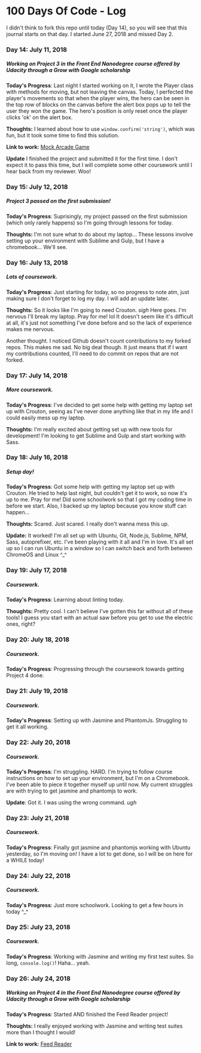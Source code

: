 # 100 Days Of Code - Log

I didn't think to fork this repo until today (Day 14), so you will see that this journal starts on that day. I started June 27, 2018 and missed Day 2.

### Day 14: July 11, 2018
##### Working on Project 3 in the Front End Nanodegree course offered by Udacity through a Grow with Google scholarship

**Today's Progress**: Last night I started working on it, I wrote the Player class with methods for moving, but not leaving the canvas. Today, I perfected the player's movements so that when the player wins, the hero can be seen in the top row of blocks on the canvas before the alert box pops up to tell the user they won the game. The hero's position is only reset once the player clicks 'ok' on the alert box.

**Thoughts:** I learned about how to use `window.confirm('string')`, which was fun, but it took some time to find this solution.

**Link to work:** [Mock Arcade Game](https://seleah.github.io/frontend-nanodegree-arcade-game/)

**Update** I finished the project and submitted it for the first time. I don't expect it to pass this time, but I will complete some other coursework until I hear back from my reviewer. Woo!

### Day 15: July 12, 2018
##### Project 3 passed on the first submission!

**Today's Progress**: Suprisingly, my project passed on the first submission (which only rarely happens) so I'm going through lessons for today.

**Thoughts:** I'm not sure what to do about my laptop... These lessons involve setting up your environment with Sublime and Gulp, but I have a chromebook... We'll see.

### Day 16: July 13, 2018
##### Lots of coursework.

**Today's Progress**: Just starting for today, so no progress to note atm, just making sure I don't forget to log my day. I will add an update later.

**Thoughts:** So it looks like I'm going to need Crouton. *sigh* Here goes. I'm nervous I'll break my laptop. Pray for me! lol It doesn't seem like it's difficult at all, it's just not something I've done before and so the lack of experience makes me nervous.

Another thought. I noticed Github doesn't count contributions to my forked repos. This makes me sad. No big deal though. It just means that if I want my contributions counted, I'll need to do commit on repos that are not forked.

### Day 17: July 14, 2018
##### More coursework.

**Today's Progress**: I've decided to get some help with getting my laptop set up with Crouton, seeing as I've never done anything like that in my life and I could easily mess up my laptop.

**Thoughts:** I'm really excited about getting set up with new tools for development! I'm looking to get Sublime and Gulp and start working with Sass.

### Day 18: July 16, 2018
##### Setup day!

**Today's Progress**: Got some help with getting my laptop set up with Crouton. He tried to help last night, but couldn't get it to work, so now it's up to me. Pray for me! Did some schoolwork so that I got my coding time in before we start. Also, I backed up my laptop because you know stuff can happen...

**Thoughts:** Scared. Just scared. I really don't wanna mess this up.

**Update:** It worked! I'm all set up with Ubuntu, Git, Node.js, Sublime, NPM, Sass, autoprefixer, etc. I've been playing with it all and I'm in love. It's all set up so I can run Ubuntu in a window so I can switch back and forth between ChromeOS and Linux ^_^

### Day 19: July 17, 2018
##### Coursework.

**Today's Progress**: Learning about linting today. 

**Thoughts:** Pretty cool. I can't believe I've gotten this far without all of these tools! I guess you start with an actual saw before you get to use the electric ones, right?

### Day 20: July 18, 2018
##### Coursework.

**Today's Progress**: Progressing through the coursework towards getting Project 4 done. 

### Day 21: July 19, 2018
##### Coursework.

**Today's Progress**: Setting up with Jasmine and PhantomJs. Struggling to get it all working. 

### Day 22: July 20, 2018
##### Coursework.

**Today's Progress**:  I'm struggling. HARD. I'm trying to follow course instructions on how to set up your environment, but I'm on a Chromebook. I've been able to piece it together myself up until now. My current struggles are with trying to get jasmine and phantomjs to work.

**Update**: Got it. I was using the wrong command. _ugh_

### Day 23: July 21, 2018
##### Coursework.

**Today's Progress**: Finally got jasmine and phantomjs working with Ubuntu yesterday, so I'm moving on! I have a lot to get done, so I will be on here for a WHILE today!

### Day 24: July 22, 2018
##### Coursework.

**Today's Progress**:  Just more schoolwork. Looking to get a few hours in today ^\_^

### Day 25: July 23, 2018
##### Coursework.

**Today's Progress**: Working with Jasmine and writing my first test suites. So long, `console.log()`! Haha... yeah.

### Day 26: July 24, 2018
##### Working on Project 4 in the Front End Nanodegree course offered by Udacity through a Grow with Google scholarship

**Today's Progress**: Started AND finished the Feed Reader project!

**Thoughts:** I really enjoyed working with Jasmine and writing test suites more than I thought I would!

**Link to work:** [Feed Reader](https://github.com/Seleah/Feed-Reader-Testing)

